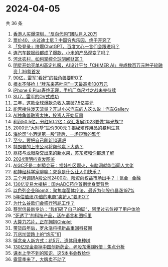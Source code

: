 # 2024-04-05

共 36 条

<!-- BEGIN 36KR -->
<!-- 最后更新时间 2024-04-05 10:07:15 +0800 -->
1. [香港人买爆深圳，“反向代购”团队月入20万](https://36kr.com/p/2718683453012096)
1. [票价40，火过迪士尼？中国穷鬼乐园，终于开窍了](https://36kr.com/p/2718725255804804)
1. [「免登录」挤爆ChatGPT，百度文心一言们会跟进吗？](https://36kr.com/p/2718558895985288)
1. [连汽车数据线都成了爆款，小米的产品观变了吗？](https://36kr.com/p/2718554958530309)
1. [河北农村，如何掌控全球阴间财富？](https://36kr.com/p/2718448893311107)
1. [明星开始买单AI高定礼服，AI设计平台「CHIMER AI」完成数百万元种子轮融资 | 36氪首发](https://36kr.com/p/2714710889183367)
1. [90亿，雷军“看好”的独角兽要IPO了](https://36kr.com/p/2718515959117961)
1. [根本不够抢！“胖东来茶叶店”一天最高卖100万元](https://36kr.com/p/2718469519407233)
1. [iPhone 6 Plus寿终正寝，手机厂商尺寸之战未完待续](https://36kr.com/p/2717781827719811)
1. [SU7，雷军的OV式成功](https://36kr.com/p/2717588227426048)
1. [三年，这款全球爆款总收入突破7.5亿美元](https://36kr.com/p/2717749440411778)
1. [能否接住泼天流量？开过小米汽车的人这么说｜汽车Gallery](https://36kr.com/p/2717281219737735)
1. [AI独角兽融资太快，投资人开始反思](https://36kr.com/p/2718682251458436)
1. [利润50.5亿，分红50.2亿：双汇发展2023要做“年光族”?](https://36kr.com/p/2717667464349446)
1. [2000元“大别墅”进价300元？揭秘殡葬用品的暴利生意](https://36kr.com/p/2718479683811205)
1. [海伦司“小酒馆第一股”背后，一场短暂的繁华](https://36kr.com/p/2717868794394499)
1. [至少，要把自己刷新10遍吧](https://36kr.com/p/2717767556839296)
1. [特朗普的上市公司将帮他赢下大选？](https://36kr.com/p/2717752954468482)
1. [荔枝与龙眼杂交出来的新水果，苏东坡和你都想了解](https://36kr.com/p/2718298327938949)
1. [2024清明档宣发图鉴](https://36kr.com/p/2717721574799236)
1. [AIGC还是二刺猿会玩：捏娃社区爆火，有脑洞就能当同人大佬](https://36kr.com/p/2718618433714308)
1. [和神经科学家聊聊：究竟是什么让人们快乐？](https://36kr.com/p/2717451390210688)
1. [三个月调研A股公司2400次，险资向权益市场出手？｜氪金 · 金融](https://36kr.com/p/2718596350080897)
1. [130亿交易大揭秘：国内ADC药企首例卖身案背后](https://36kr.com/p/2717640823584645)
1. [以色列企业BiomX：聚焦噬菌体疗法，最近为何股价暴涨197%](https://36kr.com/p/2718398300043139)
1. [5年估值涨70倍的电商“卖铲人”要IPO了](https://36kr.com/p/2718857379346568)
1. [为什么谷歌们会盛行狗屁工作？](https://36kr.com/p/2588215633574537)
1. [蔡崇信最新专访：“我们砸了自己的脚”，阿里过去忽视了用户体验](https://36kr.com/p/2719902006654850)
1. [“死透了”的科技产品，活在语言和图标里](https://36kr.com/p/2718858133911686)
1. [大算力芯片，正在拥抱Chiplet](https://36kr.com/p/2718705544853380)
1. [带货四年后，罗永浩将携新品重回科技圈](https://36kr.com/p/2717718603925248)
1. [万店加盟路上的“炮灰”们](https://36kr.com/p/2705540586354818)
1. [悼念亲人新方式：花5万，遗体用来种树](https://36kr.com/p/2718380236748680)
1. [130亿现金卖掉中国创新药企，老股东爆赚N倍｜焦点分析](https://36kr.com/p/2718325432449159)
1. [课本上学不到的知识，这5本书会教给你](https://36kr.com/p/2580579517179269)
1. [露营季来了，大牌卖不动了](https://36kr.com/p/2718420580087684)
<!-- END 36KR -->